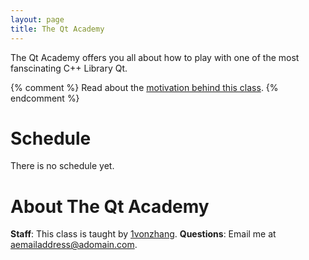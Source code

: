 ```yaml
---
layout: page
title: The Qt Academy
---
```


The Qt Academy offers you all about how to play with one of the most fanscinating
C++ Library Qt.

{% comment %}
Read about the [motivation behind this class](/about/).
{% endcomment %}

# Schedule
There is no schedule yet.

# About The Qt Academy
**Staff**: This class is taught by [1vonzhang](https://github.com/IvonZZhang/).
**Questions**: Email me at [aemailaddress@adomain.com](mailto:aemailaddress@adomain.com).
